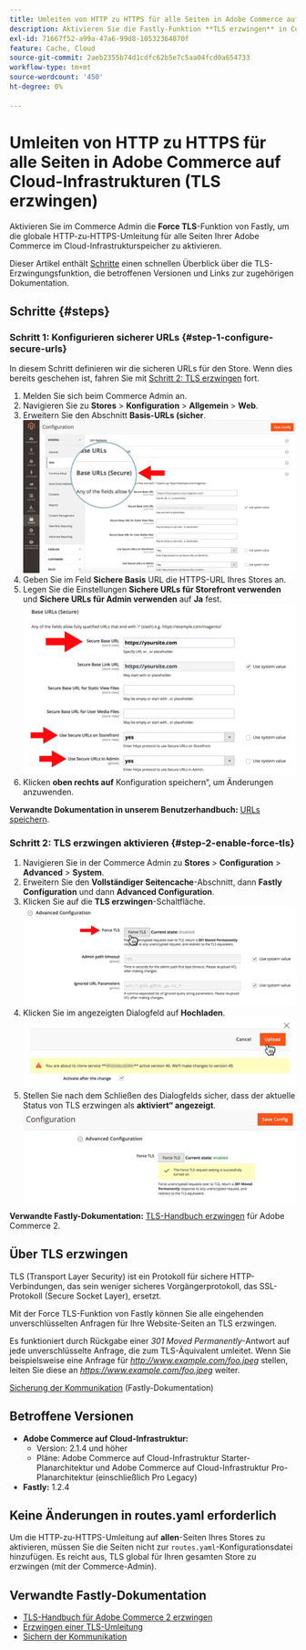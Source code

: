 ```yaml
---
title: Umleiten von HTTP zu HTTPS für alle Seiten in Adobe Commerce auf Cloud-Infrastrukturen (TLS erzwingen)
description: Aktivieren Sie die Fastly-Funktion **TLS erzwingen** in Commerce Admin, um die globale HTTP-zu-HTTPS-Umleitung für alle Seiten Ihrer Adobe Commerce im Cloud-Infrastrukturspeicher zu aktivieren.
exl-id: 71667f52-a99a-47a6-99d8-10532364870f
feature: Cache, Cloud
source-git-commit: 2aeb2355b74d1cdfc62b5e7c5aa04fcd0a654733
workflow-type: tm+mt
source-wordcount: '450'
ht-degree: 0%

---
```


# Umleiten von HTTP zu HTTPS für alle Seiten in Adobe Commerce auf Cloud-Infrastrukturen (TLS erzwingen)

Aktivieren Sie im Commerce Admin die **Force TLS**-Funktion von Fastly, um die globale HTTP-zu-HTTPS-Umleitung für alle Seiten Ihrer Adobe Commerce im Cloud-Infrastrukturspeicher zu aktivieren.

Dieser Artikel enthält [Schritte](#steps) einen schnellen Überblick über die TLS-Erzwingungsfunktion, die betroffenen Versionen und Links zur zugehörigen Dokumentation.

## Schritte {#steps}

### Schritt 1: Konfigurieren sicherer URLs {#step-1-configure-secure-urls}

In diesem Schritt definieren wir die sicheren URLs für den Store. Wenn dies bereits geschehen ist, fahren Sie mit [Schritt 2: TLS erzwingen](#step-2-enable-force-tls) fort.

1. Melden Sie sich beim Commerce Admin an.
1. Navigieren Sie zu **Stores** > **Konfiguration** > **Allgemein** > **Web**.
1. Erweitern Sie den Abschnitt **Basis-URLs (sicher**.    ![magento-admin_base-urls-secure.png](assets/magento-admin_base-urls-secure.png)
1. Geben Sie im Feld **Sichere Basis** URL die HTTPS-URL Ihres Stores an.
1. Legen Sie die Einstellungen **Sichere URLs für Storefront verwenden** und **Sichere URLs für Admin verwenden** auf **Ja** fest.    ![magento-admin_base-urls-secure-settings.png](assets/magento-admin_base-urls-secure-settings.png)
1. Klicken **oben rechts auf** Konfiguration speichern“, um Änderungen anzuwenden.

**Verwandte Dokumentation in unserem Benutzerhandbuch:**   [URLs speichern](https://experienceleague.adobe.com/en/docs/commerce-admin/stores-sales/site-store/store-urls).

### Schritt 2: TLS erzwingen aktivieren {#step-2-enable-force-tls}

1. Navigieren Sie in der Commerce Admin zu **Stores** > **Configuration** > **Advanced** > **System**.
1. Erweitern Sie den **Vollständiger Seitencache**-Abschnitt, dann **Fastly Configuration** und dann **Advanced Configuration**.
1. Klicken Sie auf die **TLS erzwingen**-Schaltfläche.    ![magento-admin_force-tls-button.png](assets/magento-admin_force-tls-button.png)
1. Klicken Sie im angezeigten Dialogfeld auf **Hochladen**.    ![magento-admin_force-tls-confirmation-dialog.png](assets/magento-admin_force-tls-confirmation-dialog.png)
1. Stellen Sie nach dem Schließen des Dialogfelds sicher, dass der aktuelle Status von TLS erzwingen als **aktiviert“ angezeigt**.    ![magento-admin_force-tls-enabled.png](assets/magento-admin_force-tls-enabled.png)

**Verwandte Fastly-Dokumentation:**   [TLS-Handbuch erzwingen](https://github.com/fastly/fastly-magento2/blob/master/Documentation/Guides/FORCE-TLS.md) für Adobe Commerce 2.

## Über TLS erzwingen

TLS (Transport Layer Security) ist ein Protokoll für sichere HTTP-Verbindungen, das sein weniger sicheres Vorgängerprotokoll, das SSL-Protokoll (Secure Socket Layer), ersetzt.

Mit der Force TLS-Funktion von Fastly können Sie alle eingehenden unverschlüsselten Anfragen für Ihre Website-Seiten an TLS erzwingen.

>>
Es funktioniert durch Rückgabe einer *301 Moved Permanently*-Antwort auf jede unverschlüsselte Anfrage, die zum TLS-Äquivalent umleitet. Wenn Sie beispielsweise eine Anfrage für *http://www.example.com/foo.jpeg* stellen, leiten Sie diese an *https://www.example.com/foo.jpeg* weiter.

[Sicherung der Kommunikation](https://docs.fastly.com/guides/securing-communications/) (Fastly-Dokumentation)

## Betroffene Versionen

* **Adobe Commerce auf Cloud-Infrastruktur:**
   * Version: 2.1.4 und höher
   * Pläne: Adobe Commerce auf Cloud-Infrastruktur Starter-Planarchitektur und Adobe Commerce auf Cloud-Infrastruktur Pro-Planarchitektur (einschließlich Pro Legacy)
* **Fastly:** 1.2.4

## Keine Änderungen in routes.yaml erforderlich

Um die HTTP-zu-HTTPS-Umleitung auf **allen**-Seiten Ihres Stores zu aktivieren, müssen Sie die Seiten nicht zur `routes.yaml`-Konfigurationsdatei hinzufügen. Es reicht aus, TLS global für Ihren gesamten Store zu erzwingen (mit der Commerce-Admin).

## Verwandte Fastly-Dokumentation

* [TLS-Handbuch für Adobe Commerce 2 erzwingen](https://github.com/fastly/fastly-magento2/blob/master/Documentation/Guides/FORCE-TLS.md)
* [Erzwingen einer TLS-Umleitung](https://docs.fastly.com/guides/securing-communications/forcing-a-tls-redirect)
* [Sichern der Kommunikation](https://docs.fastly.com/guides/securing-communications/)
